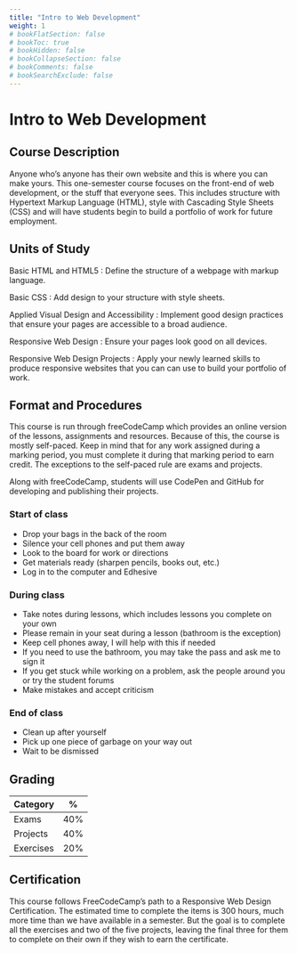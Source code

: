 ```yaml
---
title: "Intro to Web Development"
weight: 1
# bookFlatSection: false
# bookToc: true
# bookHidden: false
# bookCollapseSection: false
# bookComments: false
# bookSearchExclude: false
---
```


# Intro to Web Development

## Course Description

Anyone who’s anyone has their own website and this is where you can make yours. This one-semester course focuses on the front-end of web development, or the stuff that everyone sees. This includes structure with Hypertext Markup Language (HTML), style with Cascading Style Sheets (CSS) and will have students begin to build a portfolio of work for future employment.

## Units of Study

Basic HTML and HTML5
: Define the structure of a webpage with markup language.

Basic CSS
: Add design to your structure with style sheets.

Applied Visual Design and Accessibility
: Implement good design practices that ensure your pages are accessible to a broad audience.

Responsive Web Design
: Ensure your pages look good on all devices.

Responsive Web Design Projects
: Apply your newly learned skills to produce responsive websites that you can can use to build your portfolio of work.

## Format and Procedures

This course is run through freeCodeCamp which provides an online version of the lessons, assignments and resources. Because of this, the course is mostly self-paced. Keep in mind that for any work assigned during a marking period, you must complete it during that marking period to earn credit. The exceptions to the self-paced rule are exams and projects.

Along with freeCodeCamp, students will use CodePen and GitHub for developing and publishing their projects.

### Start of class

- Drop your bags in the back of the room
- Silence your cell phones and put them away
- Look to the board for work or directions
- Get materials ready (sharpen pencils, books out, etc.)
- Log in to the computer and Edhesive

### During class

- Take notes during lessons, which includes lessons you complete on your own
- Please remain in your seat during a lesson (bathroom is the exception)
- Keep cell phones away, I will help with this if needed
- If you need to use the bathroom, you may take the pass and ask me to sign it
- If you get stuck while working on a problem, ask the people around you or try the student forums
- Make mistakes and accept criticism

### End of class

- Clean up after yourself
- Pick up one piece of garbage on your way out
- Wait to be dismissed

## Grading

| Category  |  %  |
|:----------|:---:|
| Exams     | 40% |
| Projects  | 40% |
| Exercises | 20% |


## Certification

This course follows FreeCodeCamp’s path to a Responsive Web Design Certification. The estimated time to complete the items is 300 hours, much more time than we have available in a semester. But the goal is to complete all the exercises and two of the five projects, leaving the final three for them to complete on their own if they wish to earn the certificate.
